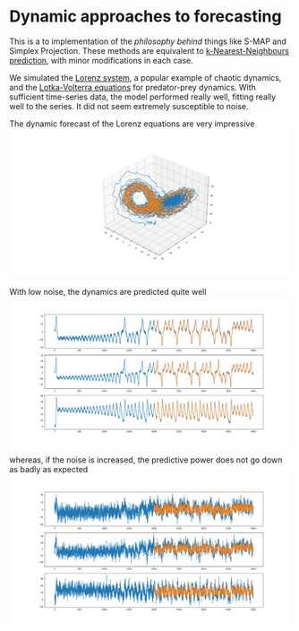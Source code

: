 # Dynamic approaches to forecasting

This is a to implementation of the _philosophy behind_ things like S-MAP and Simplex Projection.
These methods are equivalent to [k-Nearest-Neighbours prediction](https://en.wikipedia.org/wiki/K-nearest_neighbors_algorithm),
with minor modifications in each case.

We simulated the [Lorenz system](https://en.wikipedia.org/wiki/Lorenz_system), a popular example of chaotic dynamics, and
the [Lotka-Volterra equations](https://en.wikipedia.org/wiki/Lotka-Volterra_equations) for predator-prey dynamics.
With sufficient time-series data, the model performed really well, fitting really well to the series.
It did not seem extremely susceptible to noise.

The dynamic forecast of the Lorenz equations are very impressive
![Lorenz Equation predictions](./figures/lorenz_predictions.png)

With low noise, the dynamics are predicted quite well
![Lorenz Equation predictions - Low Noise](./figures/low_noise_predictions.png)

whereas, if the noise is increased, the predictive power does not go down as badly as expected
![Lorenz Equation predictions - High Noise](./figures/high_noise_predictions.png)

